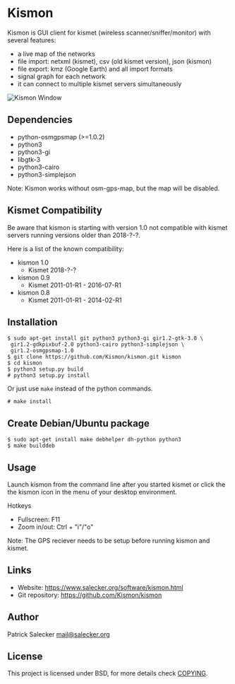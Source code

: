 # Kismon

Kismon is GUI client for kismet (wireless scanner/sniffer/monitor) with several features:
* a live map of the networks
* file import: netxml (kismet), csv (old kismet version), json (kismon)
* file export: kmz (Google Earth) and all import formats
* signal graph for each network
* it can connect to multiple kismet servers simultaneously

![Kismon Window](https:/files.salecker.org/kismon/images/0.8/kismon_window.png)

## Dependencies

* python-osmgpsmap (>=1.0.2)
* python3
* python3-gi
* libgtk-3
* python3-cairo
* python3-simplejson

Note: Kismon works without osm-gps-map, but the map will be disabled.

## Kismet Compatibility

Be aware that kismon is starting with version 1.0 not compatible with kismet servers running versions older than 2018-?-?.

Here is a list of the known compatibility:

* kismon 1.0
  * Kismet 2018-?-?
* kismon 0.9
  * Kismet 2011-01-R1 - 2016-07-R1
* kismon 0.8
  * Kismet 2011-01-R1 - 2014-02-R1

## Installation

```
$ sudo apt-get install git python3 python3-gi gir1.2-gtk-3.0 \
 gir1.2-gdkpixbuf-2.0 python3-cairo python3-simplejson \
 gir1.2-osmgpsmap-1.0
$ git clone https://github.com/Kismon/kismon.git kismon
$ cd kismon
$ python3 setup.py build
# python3 setup.py install
```

Or just use `make` instead of the python commands.
```
# make install
```

## Create Debian/Ubuntu package

```
$ sudo apt-get install make debhelper dh-python python3
$ make builddeb
```

## Usage
Launch kismon from the command line after you started kismet or click the the kismon icon in the menu of your desktop environment.

Hotkeys
* Fullscreen:  F11
* Zoom in/out: Ctrl + "i"/"o"

Note: The GPS reciever needs to be setup before running kismon and kismet.

## Links

* Website:         https://www.salecker.org/software/kismon.html
* Git repository:  https://github.com/Kismon/kismon

## Author
Patrick Salecker <mail@salecker.org>

## License
This project is licensed under BSD, for more details check [COPYING](COPYING).

